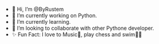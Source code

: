 - 👋 Hi, I’m @ByRustem
- 👀 I’m currently working on Python.
- 🌱 I’m currently learning.
- 💞️ I’m looking to collaborate with other Pythone developer.
- ✨ Fun Fact: I love to Music🎵, play chess and swim🏊‍♂️
<!---
ByRustem/ByRustem is a ✨ special ✨ repository because its `README.md` (this file) appears on your GitHub profile.
You can click the Preview link to take a look at your changes.
--->
